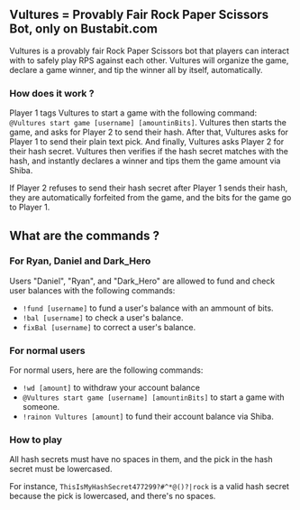 ## Vultures = Provably Fair Rock Paper Scissors Bot, only on Bustabit.com

Vultures is a provably fair Rock Paper Scissors bot that players can interact with to safely play RPS against each other. Vultures will organize the game, declare a game winner, and tip the winner all by itself, automatically.

### How does it work ?

Player 1 tags Vultures to start a game with the following command: `@Vultures start game [username] [amountinBits]`. Vultures then starts the game, and asks for Player 2 to send their hash. After that, Vultures asks for Player 1 to send their plain text pick. And finally, Vultures asks Player 2 for their hash secret. Vultures then verifies if the hash secret matches with the hash, and instantly declares a winner and tips them the game amount via Shiba.

If Player 2 refuses to send their hash secret after Player 1 sends their hash, they are automatically forfeited from the game, and the bits for the game go to Player 1.

## What are the commands ?

### For Ryan, Daniel and Dark_Hero

Users "Daniel", "Ryan", and "Dark_Hero" are allowed to fund and check user balances with the following commands:

- `!fund [username]` to fund a user's balance with an ammount of bits.
- `!bal [username]` to check a user's balance.
- `fixBal [username]` to correct a user's balance.

### For normal users

For normal users, here are the following commands:

- `!wd [amount]` to withdraw your account balance
- `@Vultures start game [username] [amountinBits]` to start a game with someone.
- `!rainon Vultures [amount]` to fund their account balance via Shiba.

### How to play

All hash secrets must have no spaces in them, and the pick in the hash secret must be lowercased.

For instance, `ThisIsMyHashSecret477299?#^*@()?|rock` is a valid hash secret because the pick is lowercased, and there's no spaces.
